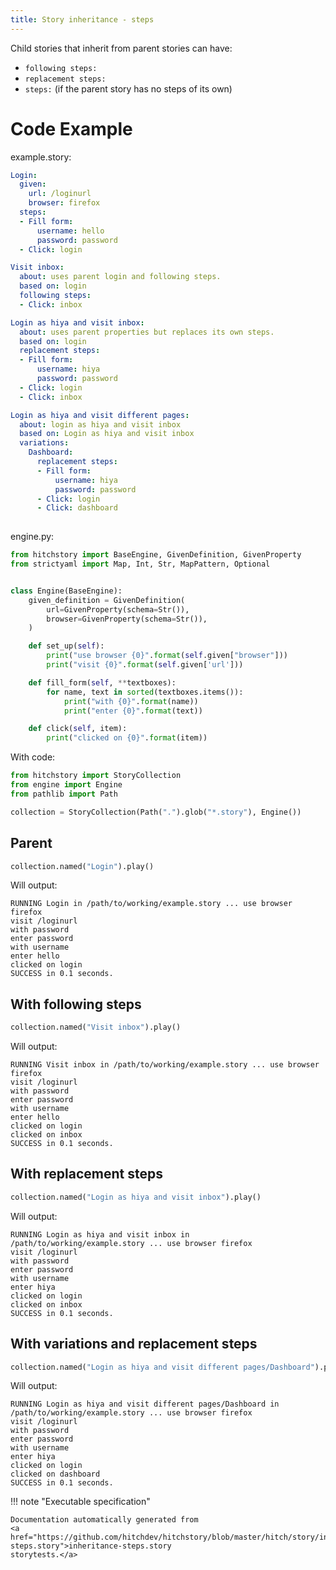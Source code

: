 ```yaml
---
title: Story inheritance - steps
---
```




Child stories that inherit from parent stories can have:

* `following steps:`
* `replacement steps:`
* `steps:` (if the parent story has no steps of its own)


# Code Example



example.story:

```yaml
Login:
  given:
    url: /loginurl
    browser: firefox
  steps:
  - Fill form:
      username: hello
      password: password
  - Click: login

Visit inbox:
  about: uses parent login and following steps.
  based on: login
  following steps:
  - Click: inbox

Login as hiya and visit inbox:
  about: uses parent properties but replaces its own steps.
  based on: login
  replacement steps:
  - Fill form:
      username: hiya
      password: password
  - Click: login
  - Click: inbox

Login as hiya and visit different pages:
  about: login as hiya and visit inbox
  based on: Login as hiya and visit inbox
  variations:
    Dashboard:
      replacement steps:
      - Fill form:
          username: hiya
          password: password
      - Click: login
      - Click: dashboard
  
```
engine.py:

```python
from hitchstory import BaseEngine, GivenDefinition, GivenProperty
from strictyaml import Map, Int, Str, MapPattern, Optional


class Engine(BaseEngine):
    given_definition = GivenDefinition(
        url=GivenProperty(schema=Str()),
        browser=GivenProperty(schema=Str()),
    )

    def set_up(self):
        print("use browser {0}".format(self.given["browser"]))
        print("visit {0}".format(self.given['url']))

    def fill_form(self, **textboxes):
        for name, text in sorted(textboxes.items()):
            print("with {0}".format(name))
            print("enter {0}".format(text))

    def click(self, item):
        print("clicked on {0}".format(item))
```

With code:

```python
from hitchstory import StoryCollection
from engine import Engine
from pathlib import Path

collection = StoryCollection(Path(".").glob("*.story"), Engine())

```




## Parent







```python
collection.named("Login").play()
```

Will output:
```
RUNNING Login in /path/to/working/example.story ... use browser firefox
visit /loginurl
with password
enter password
with username
enter hello
clicked on login
SUCCESS in 0.1 seconds.
```





## With following steps







```python
collection.named("Visit inbox").play()
```

Will output:
```
RUNNING Visit inbox in /path/to/working/example.story ... use browser firefox
visit /loginurl
with password
enter password
with username
enter hello
clicked on login
clicked on inbox
SUCCESS in 0.1 seconds.
```





## With replacement steps







```python
collection.named("Login as hiya and visit inbox").play()
```

Will output:
```
RUNNING Login as hiya and visit inbox in /path/to/working/example.story ... use browser firefox
visit /loginurl
with password
enter password
with username
enter hiya
clicked on login
clicked on inbox
SUCCESS in 0.1 seconds.
```





## With variations and replacement steps







```python
collection.named("Login as hiya and visit different pages/Dashboard").play()
```

Will output:
```
RUNNING Login as hiya and visit different pages/Dashboard in /path/to/working/example.story ... use browser firefox
visit /loginurl
with password
enter password
with username
enter hiya
clicked on login
clicked on dashboard
SUCCESS in 0.1 seconds.
```










!!! note "Executable specification"

    Documentation automatically generated from 
    <a href="https://github.com/hitchdev/hitchstory/blob/master/hitch/story/inheritance-steps.story">inheritance-steps.story
    storytests.</a>

